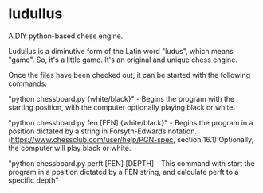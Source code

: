 # ludullus
A DIY python-based chess engine.

Ludullus is a diminutive form of the Latin word "ludus", which means "game". So, it's a little game. It's an original and unique chess engine.

Once the files have been checked out, it can be started with the following commands:

"python chessboard.py {white/black}" - Begins the program with the starting position, with the computer optionally playing black or white.

"python chessboard.py fen [FEN] {white/black}" - Begins the program in a position dictated by a string in Forsyth-Edwards notation. (https://www.chessclub.com/user/help/PGN-spec, section 16.1) Optionally, the computer will play black or white.

"python chessboard.py perft [FEN] [DEPTH] - This command with start the program in a position dictated by a FEN string, and calculate perft to a specific depth"